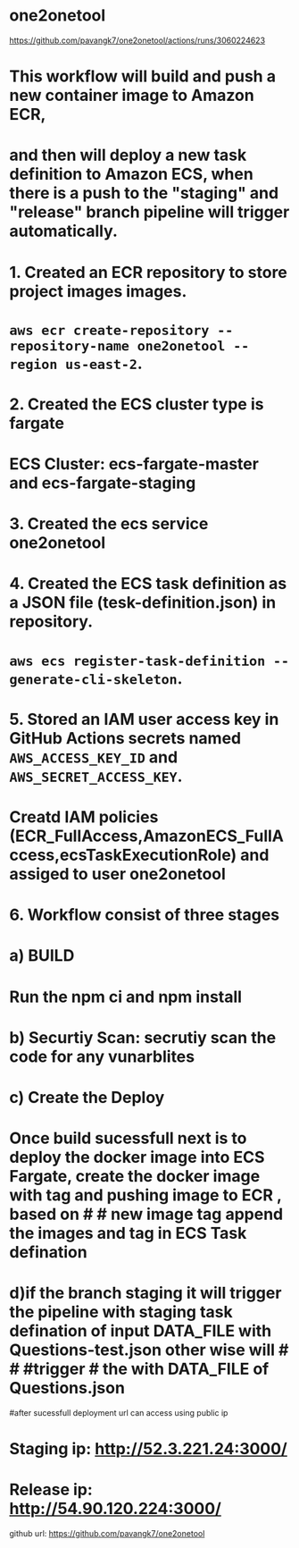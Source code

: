 # one2onetool
https://github.com/pavangk7/one2onetool/actions/runs/3060224623



# This workflow will build and push a new container image to Amazon ECR,
# and then will deploy a new task definition to Amazon ECS, when there is a push to the "staging" and "release" branch pipeline will trigger automatically.
#
# 1. Created an ECR repository to store project images images.
#    `aws ecr create-repository --repository-name one2onetool --region us-east-2`.
#
# 2. Created the  ECS cluster type is fargate
#    ECS Cluster: ecs-fargate-master and ecs-fargate-staging
#
# 3. Created the ecs service one2onetool

# 4. Created the  ECS task definition as a JSON file (tesk-definition.json) in repository.
#
#    `aws ecs register-task-definition --generate-cli-skeleton`.
#
# 5. Stored an IAM user access key in GitHub Actions secrets named `AWS_ACCESS_KEY_ID` and `AWS_SECRET_ACCESS_KEY`.
#    Creatd IAM policies (ECR_FullAccess,AmazonECS_FullAccess,ecsTaskExecutionRole) and assiged to user one2onetool
#
# 6. Workflow consist of three stages
#
# a) BUILD 
#    Run the npm ci and npm install 
# b) Securtiy Scan: secrutiy scan the code for any vunarblites 
# c) Create the Deploy 
# Once build sucessfull next is to deploy the docker image into ECS Fargate, create the docker image with tag and  pushing image to ECR , based on # # new image tag append the images and tag in ECS Task defination
#
# d)if the branch staging it will trigger the pipeline with staging task defination of input DATA_FILE with Questions-test.json other wise will    # # #trigger # the with DATA_FILE of Questions.json
#after sucessfull deployment url can  access using public ip 
#  Staging ip: http://52.3.221.24:3000/
#  Release ip: http://54.90.120.224:3000/

github url: https://github.com/pavangk7/one2onetool
